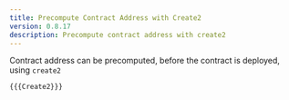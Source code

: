 ```yaml
---
title: Precompute Contract Address with Create2
version: 0.8.17
description: Precompute contract address with create2
---
```


Contract address can be precomputed, before the contract is deployed, using `create2`

```solidity
{{{Create2}}}
```

